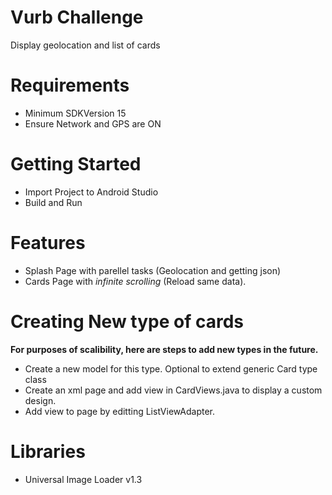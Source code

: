 Vurb Challenge
==============
Display geolocation and list of cards

Requirements
=============
 - Minimum SDKVersion 15
 - Ensure Network and GPS are ON

Getting Started
===============
 - Import Project to Android Studio
 - Build and Run

 Features
 =========
 - Splash Page with parellel tasks (Geolocation and getting json)
 - Cards Page with *infinite scrolling* (Reload same data).

 Creating New type of cards
 ==========================
 **For purposes of scalibility, here are steps to add new types in the future.**

 - Create a new model for this type. Optional to extend generic Card type class
 - Create an xml page and add view in CardViews.java to display a custom design.
 - Add view to page by editting ListViewAdapter.

 Libraries
 =========
 - Universal Image Loader v1.3